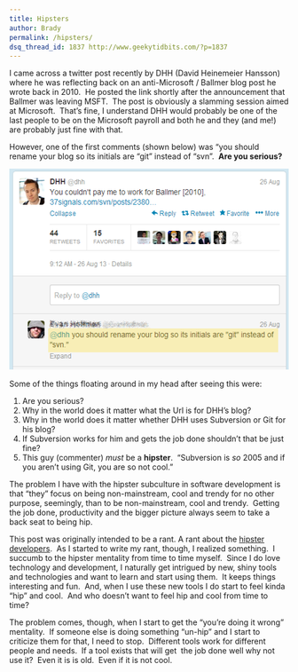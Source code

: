 ```yaml
---
title: Hipsters
author: Brady
permalink: /hipsters/
dsq_thread_id: 1837 http://www.geekytidbits.com/?p=1837
---
```

I came across a twitter post recently by DHH (David Heinemeier Hansson) where he was reflecting back on an anti-Microsoft / Ballmer blog post he wrote back in 2010.  He posted the link shortly after the announcement that Ballmer was leaving MSFT.  The post is obviously a slamming session aimed at Microsoft.  That&#8217;s fine, I understand DHH would probably be one of the last people to be on the Microsoft payroll and both he and they (and me!) are probably just fine with that.

However, one of the first comments (shown below) was &#8220;you should rename your blog so its initials are &#8220;git&#8221; instead of &#8220;svn&#8221;.  **Are you serious?**

[<img class="size-full wp-image-1839 alignnone" alt="ddh_git_svn" src="/media/ddh_git_svn1.png" width="532" height="362" />][1]

Some of the things floating around in my head after seeing this were:

  1. Are you serious?
  2. Why in the world does it matter what the Url is for DHH&#8217;s blog?
  3. Why in the world does it matter whether DHH uses Subversion or Git for his blog?
  4. If Subversion works for him and gets the job done shouldn&#8217;t that be just fine?
  5. This guy (commenter) *must* be a **hipster**.  &#8220;Subversion is *so* 2005 and if you aren&#8217;t using Git, you are so not cool.&#8221;

The problem I have with the hipster subculture in software development is that &#8220;they&#8221; focus on being non-mainstream, cool and trendy for no other purpose, seemingly, than to be non-mainstream, cool and trendy.  Getting the job done, productivity and the bigger picture always seem to take a back seat to being hip.

This post was originally intended to be a rant. A rant about the <a href="http://www.petrikainulainen.net/software-development/technology-evaluation/the-way-of-the-hipster/" target="_blank">hipster developers</a>.  As I started to write my rant, though, I realized something.  I succumb to the hipster mentality from time to time myself.  Since I do love technology and development, I naturally get intrigued by new, shiny tools and technologies and want to learn and start using them.  It keeps things interesting and fun.  And, when I use these new tools I do start to feel kinda &#8220;hip&#8221; and cool.  And who doesn&#8217;t want to feel hip and cool from time to time?

The problem comes, though, when I start to get the &#8220;you&#8217;re doing it wrong&#8221; mentality.  If someone else is doing something &#8220;un-hip&#8221; and I start to criticize them for that, I need to stop.  Different tools work for different people and needs.  If a tool exists that will get  the job done well why not use it?  Even it is is old.  Even if it is not cool.

&nbsp;

 [1]: /media/ddh_git_svn1.png
